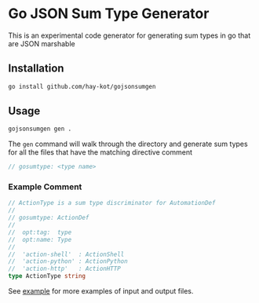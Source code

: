 # Go JSON Sum Type Generator

This is an experimental code generator for generating sum types in go that are JSON marshable

## Installation

```bash
go install github.com/hay-kot/gojsonsumgen
```

## Usage

```bash
gojsonsumgen gen .
```

The `gen` command will walk through the directory and generate sum types for all the files that have the matching directive comment

```go
// gosumtype: <type name>
```

### Example Comment

```go
// ActionType is a sum type discriminator for AutomationDef
//
// gosumtype: ActionDef
//
//	opt:tag:  type
//	opt:name: Type
//
//	'action-shell'  : ActionShell
//	'action-python' : ActionPython
//	'action-http'   : ActionHTTP
type ActionType string
```

See [example](https://github.com/hay-kot/gojsonsumgen/tree/main/examples) for more examples of input and output files.
